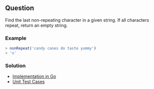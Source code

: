 ## Question
Find the last non-repeating character in a given string. If all characters repeat, return an empty string.


### Example
```typescript
> nonRepeat('candy canes do taste yummy')
> 'u'
```

### Solution
- [Implementation in Go](./norepeats.go)
- [Unit Test Cases](./norepeats_test.go)